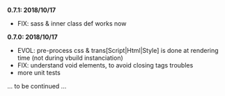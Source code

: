 **0.7.1: 2018/10/17**
- FIX: sass & inner class def works now

**0.7.0: 2018/10/17**
- EVOL: pre-process css & trans[Script|Html|Style] is done at rendering time
    (not during vbuild instanciation)
- FIX: understand void elements, to avoid closing tags troubles
- more unit tests

... to be continued ...